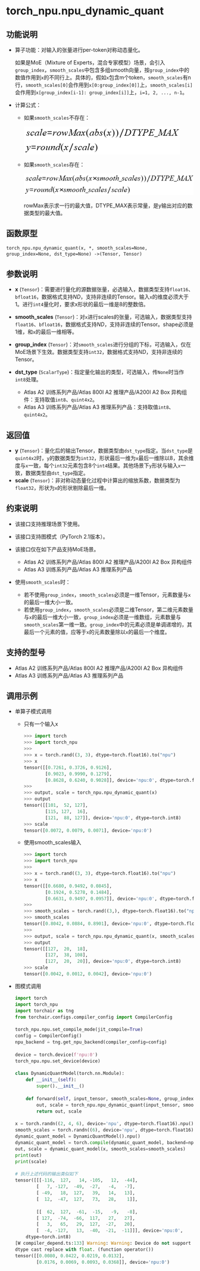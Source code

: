 # torch_npu.npu_dynamic_quant

## 功能说明

- 算子功能：对输入的张量进行per-token对称动态量化。

    如果是MoE（Mixture of Experts，混合专家模型）场景，会引入`group_index`，`smooth_scales`中包含多组smooth向量，按`group_index`中的数值作用到`x`的不同行上。具体的，假如`x`包含m个token，`smooth_scales`有n行，`smooth_scales[0]`会作用到`x[0:group_index[0]]`上，`smooth_scales[i]`会作用到`x[group_index[i-1]: group_index[i]]`上，`i=1, 2, ..., n-1`。

- 计算公式：
    - 如果`smooth_scales`不存在：

        ![](figures/zh-cn_formulaimage_0000002224834166.png)

    - 如果`smooth_scales`存在：

        ![](figures/zh-cn_formulaimage_0000002224834302.png)

        rowMax表示求一行的最大值，DTYPE_MAX表示常量，是y输出对应的数据类型的最大值。

## 函数原型

```
torch_npu.npu_dynamic_quant(x, *, smooth_scales=None, group_index=None, dst_type=None) ->(Tensor, Tensor)
```

## 参数说明

- **x** (`Tensor`)：需要进行量化的源数据张量，必选输入，数据类型支持`float16`、`bfloat16`，数据格式支持$ND$，支持非连续的Tensor。输入`x`的维度必须大于1。进行`int4`量化时，要求x形状的最后一维是8的整数倍。
- **smooth_scales** (`Tensor`)：对`x`进行scales的张量，可选输入，数据类型支持`float16`、`bfloat16`，数据格式支持$ND$，支持非连续的Tensor。shape必须是1维，和`x`的最后一维相等。
- **group_index** (`Tensor`)：对`smooth_scales`进行分组的下标，可选输入，仅在MoE场景下生效。数据类型支持`int32`，数据格式支持$ND$，支持非连续的Tensor。

- **dst_type** (`ScalarType`)：指定量化输出的类型，可选输入，传`None`时当作`int8`处理。
    - <term>Atlas A2 训练系列产品/Atlas 800I A2 推理产品/A200I A2 Box 异构组件</term>：支持取值`int8`、`quint4x2`。
    - <term>Atlas A3 训练系列产品/Atlas A3 推理系列产品</term>：支持取值`int8`、`quint4x2`。

## 返回值

- **y** (`Tensor`)：量化后的输出Tensor，数据类型由`dst_type`指定。当`dst_type`是`quint4x2`时，`y`的数据类型为`int32`，形状最后一维为`x`最后一维除以8，其余维度与`x`一致，每个`int32`元素包含8个`int4`结果。其他场景下`y`形状与输入`x`一致，数据类型由`dst_type`指定。
- **scale** (`Tensor`)：非对称动态量化过程中计算出的缩放系数，数据类型为`float32`，形状为`x`的形状剔除最后一维。

## 约束说明

- 该接口支持推理场景下使用。
- 该接口支持图模式（PyTorch 2.1版本）。
- 该接口仅在如下产品支持MoE场景。
    - <term>Atlas A2 训练系列产品/Atlas 800I A2 推理产品/A200I A2 Box 异构组件</term> 
    - <term>Atlas A3 训练系列产品/Atlas A3 推理系列产品</term>

- 使用`smooth_scales`时：
    - 若不使用`group_index`，`smooth_scales`必须是一维Tensor，元素数量与`x`的最后一维大小一致。
    - 若使用`group_index`，`smooth_scales`必须是二维Tensor，第二维元素数量与`x`的最后一维大小一致，`group_index`必须是一维数组，元素数量与`smooth_scales`第一维一致。`group_index`中的元素必须是单调递增的，其最后一个元素的值，应等于`x`的元素数量除以`x`的最后一个维度。

## 支持的型号

- <term>Atlas A2 训练系列产品/Atlas 800I A2 推理产品/A200I A2 Box 异构组件</term>
- <term>Atlas A3 训练系列产品/Atlas A3 推理系列产品</term>

## 调用示例

- 单算子模式调用
    - 只有一个输入x

        ```python
        >>> import torch
        >>> import torch_npu
        >>>
        >>> x = torch.rand((3, 3), dtype=torch.float16).to("npu")
        >>> x
        tensor([[0.7261, 0.3726, 0.9126],
                [0.9023, 0.9990, 0.1279],
                [0.8628, 0.6240, 0.9028]], device='npu:0', dtype=torch.float16)
        >>>
        >>> output, scale = torch_npu.npu_dynamic_quant(x)
        >>> output
        tensor([[101,  52, 127],
                [115, 127,  16],
                [121,  88, 127]], device='npu:0', dtype=torch.int8)
        >>> scale
        tensor([0.0072, 0.0079, 0.0071], device='npu:0')
        ```

    - 使用smooth_scales输入

        ```python
        >>> import torch
        >>> import torch_npu
        >>>
        >>> x = torch.rand((3, 3), dtype=torch.float16).to("npu")
        >>> x
        tensor([[0.6680, 0.9492, 0.0845],
                [0.1924, 0.5278, 0.1484],
                [0.6631, 0.9497, 0.0957]], device='npu:0', dtype=torch.float16)
        >>>
        >>> smooth_scales = torch.rand((3,), dtype=torch.float16).to("npu")
        >>> smooth_scales
        tensor([0.8042, 0.0884, 0.8901], device='npu:0', dtype=torch.float16)
        >>>
        >>> output, scale = torch_npu.npu_dynamic_quant(x, smooth_scales=smooth_scales)
        >>> output
        tensor([[127,  20,  18],
                [127,  38, 108],
                [127,  20,  20]], device='npu:0', dtype=torch.int8)
        >>> scale
        tensor([0.0042, 0.0012, 0.0042], device='npu:0')
        ```

- 图模式调用

    ```python
    import torch
    import torch_npu
    import torchair as tng
    from torchair.configs.compiler_config import CompilerConfig

    torch_npu.npu.set_compile_mode(jit_compile=True)
    config = CompilerConfig()
    npu_backend = tng.get_npu_backend(compiler_config=config)

    device = torch.device(f'npu:0')
    torch_npu.npu.set_device(device)
    
    class DynamicQuantModel(torch.nn.Module):
        def __init__(self):
            super().__init__()
    
        def forward(self, input_tensor, smooth_scales=None, group_index=None, dst_type=None):
            out, scale = torch_npu.npu_dynamic_quant(input_tensor, smooth_scales=smooth_scales, group_index=group_index,dst_type=dst_type)
            return out, scale

    x = torch.randn((2, 4, 6), device='npu', dtype=torch.float16).npu()
    smooth_scales = torch.randn((6), device='npu', dtype=torch.float16).npu()
    dynamic_quant_model = DynamicQuantModel().npu()
    dynamic_quant_model = torch.compile(dynamic_quant_model, backend=npu_backend, dynamic=True)
    out, scale = dynamic_quant_model(x, smooth_scales=smooth_scales)
    print(out)
    print(scale)
    
    # 执行上述代码的输出类似如下
    tensor([[[-116,  127,   14, -105,   12,  -44],
            [   7, -127,  -49,  -27,   -4,   -7],
            [ -49,   18,  127,   39,   14,   13],
            [  12,  -47,  127,   73,   28,    1]],
    
            [[  62,  127,  -61,  -15,   -9,   -8],
            [ 127,  -74,  -66,  117,   27,   27],
            [   3,   65,   29,  127,  -27,   20],
            [  -4, -127,   13,  -40,  -21,  -11]]], device='npu:0',
        dtype=torch.int8)
    [W compiler_depend.ts:133] Warning: Warning: Device do not support double dtype now,
    dtype cast replace with float. (function operator())
    tensor([[0.0080, 0.0422, 0.0219, 0.0132],
            [0.0176, 0.0069, 0.0093, 0.0368]], device='npu:0')
    ```

